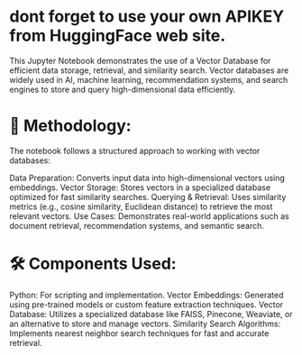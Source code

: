 # dont forget to use your own APIKEY from HuggingFace web site.
This Jupyter Notebook demonstrates the use of a Vector Database for efficient data storage, retrieval, and similarity search. Vector databases are widely used in AI, machine learning, recommendation systems, and search engines to store and query high-dimensional data efficiently.

# 📌 Methodology:
The notebook follows a structured approach to working with vector databases:

Data Preparation: Converts input data into high-dimensional vectors using embeddings.
Vector Storage: Stores vectors in a specialized database optimized for fast similarity searches.
Querying & Retrieval: Uses similarity metrics (e.g., cosine similarity, Euclidean distance) to retrieve the most relevant vectors.
Use Cases: Demonstrates real-world applications such as document retrieval, recommendation systems, and semantic search.
# 🛠️ Components Used:
Python: For scripting and implementation.
Vector Embeddings: Generated using pre-trained models or custom feature extraction techniques.
Vector Database: Utilizes a specialized database like FAISS, Pinecone, Weaviate, or an alternative to store and manage vectors.
Similarity Search Algorithms: Implements nearest neighbor search techniques for fast and accurate retrieval.
